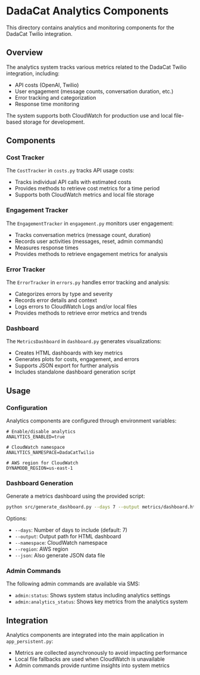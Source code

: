 # DadaCat Analytics Components

This directory contains analytics and monitoring components for the DadaCat Twilio integration.

## Overview

The analytics system tracks various metrics related to the DadaCat Twilio integration, including:
- API costs (OpenAI, Twilio)
- User engagement (message counts, conversation duration, etc.)
- Error tracking and categorization
- Response time monitoring

The system supports both CloudWatch for production use and local file-based storage for development.

## Components

### Cost Tracker

The `CostTracker` in `costs.py` tracks API usage costs:
- Tracks individual API calls with estimated costs
- Provides methods to retrieve cost metrics for a time period
- Supports both CloudWatch metrics and local file storage

### Engagement Tracker

The `EngagementTracker` in `engagement.py` monitors user engagement:
- Tracks conversation metrics (message count, duration)
- Records user activities (messages, reset, admin commands)
- Measures response times
- Provides methods to retrieve engagement metrics for analysis

### Error Tracker

The `ErrorTracker` in `errors.py` handles error tracking and analysis:
- Categorizes errors by type and severity
- Records error details and context
- Logs errors to CloudWatch Logs and/or local files
- Provides methods to retrieve error metrics and trends

### Dashboard

The `MetricsDashboard` in `dashboard.py` generates visualizations:
- Creates HTML dashboards with key metrics
- Generates plots for costs, engagement, and errors
- Supports JSON export for further analysis
- Includes standalone dashboard generation script

## Usage

### Configuration

Analytics components are configured through environment variables:
```
# Enable/disable analytics
ANALYTICS_ENABLED=true

# CloudWatch namespace
ANALYTICS_NAMESPACE=DadaCatTwilio

# AWS region for CloudWatch
DYNAMODB_REGION=us-east-1
```

### Dashboard Generation

Generate a metrics dashboard using the provided script:
```bash
python src/generate_dashboard.py --days 7 --output metrics/dashboard.html
```

Options:
- `--days`: Number of days to include (default: 7)
- `--output`: Output path for HTML dashboard
- `--namespace`: CloudWatch namespace
- `--region`: AWS region
- `--json`: Also generate JSON data file

### Admin Commands

The following admin commands are available via SMS:
- `admin:status`: Shows system status including analytics settings
- `admin:analytics_status`: Shows key metrics from the analytics system

## Integration

Analytics components are integrated into the main application in `app_persistent.py`:
- Metrics are collected asynchronously to avoid impacting performance
- Local file fallbacks are used when CloudWatch is unavailable
- Admin commands provide runtime insights into system metrics